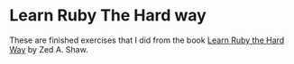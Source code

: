 Learn Ruby The Hard way
==========================

These are finished exercises that I did from the book [Learn Ruby the Hard Way](http://ruby.learncodethehardway.org/book/) by Zed A. Shaw.